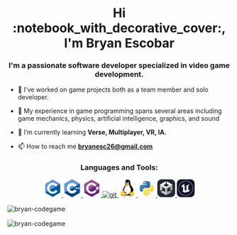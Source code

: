 <h1 align="center">Hi :notebook_with_decorative_cover:, I'm Bryan Escobar</h1>
<h3 align="center">I'm a passionate software developer specialized in video game development.</h3>

- 🔭 I've worked on game projects both as a team member and solo developer.
- :space_invader: My experience in game programming spans several areas including game mechanics, physics, artificial intelligence, graphics, and sound

- 🌱 I’m currently learning **Verse, Multiplayer, VR, IA.**

- 📫 How to reach me **bryanesc26@gmail.com**


<h3 align="center">Languages and Tools:</h3>
<p align="center"> <a href="https://www.cprogramming.com/" target="_blank" rel="noreferrer"> <img src="https://raw.githubusercontent.com/devicons/devicon/master/icons/c/c-original.svg" alt="c" width="40" height="40"/> </a> <a href="https://www.w3schools.com/cpp/" target="_blank" rel="noreferrer"> <img src="https://raw.githubusercontent.com/devicons/devicon/master/icons/cplusplus/cplusplus-original.svg" alt="cplusplus" width="40" height="40"/> </a> <a href="https://www.w3schools.com/cs/" target="_blank" rel="noreferrer"> <img src="https://raw.githubusercontent.com/devicons/devicon/master/icons/csharp/csharp-original.svg" alt="csharp" width="40" height="40"/> </a> <a href="https://git-scm.com/" target="_blank" rel="noreferrer"> <img src="https://www.vectorlogo.zone/logos/git-scm/git-scm-icon.svg" alt="git" width="40" height="40"/> </a> <a href="https://www.linux.org/" target="_blank" rel="noreferrer"> <img src="https://raw.githubusercontent.com/devicons/devicon/master/icons/linux/linux-original.svg" alt="linux" width="40" height="40"/> </a> <a href="https://www.python.org" target="_blank" rel="noreferrer"> <img src="https://raw.githubusercontent.com/devicons/devicon/master/icons/python/python-original.svg" alt="python" width="40" height="40"/> </a> <a href="https://unity.com/" target="_blank" rel="noreferrer"> <img src="https://github.com/tandpfun/skill-icons/blob/main/icons/Unity-Dark.svg" alt="unity" width="40" height="40" style="fill: #ff0000;"/> </a> <a href="https://unrealengine.com/" target="_blank" rel="noreferrer"> <img src="https://github.com/tandpfun/skill-icons/blob/main/icons/UnrealEngine.svg" alt="unreal" width="40" height="40" style="fill: #ff0000;"/> </a> </p>

<p><img align="center" src="https://github-readme-stats.vercel.app/api/top-langs?username=bryan-codegame&show_icons=true&locale=en&layout=compact" alt="bryan-codegame" /></p>

<p><img align="center" src="https://github-readme-streak-stats.herokuapp.com/?user=bryan-codegame&theme=dark" alt="bryan-codegame" /></p>
